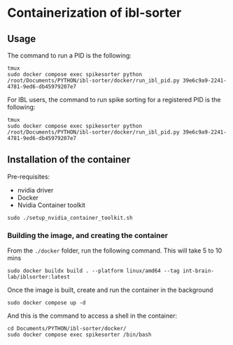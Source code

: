 # Containerization of ibl-sorter

## Usage

The command to run a PID is the following:
```shell
tmux
sudo docker compose exec spikesorter python /root/Documents/PYTHON/ibl-sorter/docker/run_ibl_pid.py 39e6c9a9-2241-4781-9ed6-db45979207e7
```

 
For IBL users, the command to run spike sorting for a registered PID is the following:
```shell
tmux
sudo docker compose exec spikesorter python /root/Documents/PYTHON/ibl-sorter/docker/run_ibl_pid.py 39e6c9a9-2241-4781-9ed6-db45979207e7
```

## Installation of the container

Pre-requisites:
- nvidia driver
- Docker
- Nvidia Container toolkit

```
sudo ./setup_nvidia_container_toolkit.sh
```

### Building the image, and creating the container

From the `./docker` folder, run the following command. This will take 5 to 10 mins
```shell
sudo docker buildx build . --platform linux/amd64 --tag int-brain-lab/iblsorter:latest
```
Once the image is built, create and run the container in the background
```shell
sudo docker compose up -d 
```

And this is the command to access a shell in the container:
```shell
cd Documents/PYTHON/ibl-sorter/docker/
sudo docker compose exec spikesorter /bin/bash
``` 


